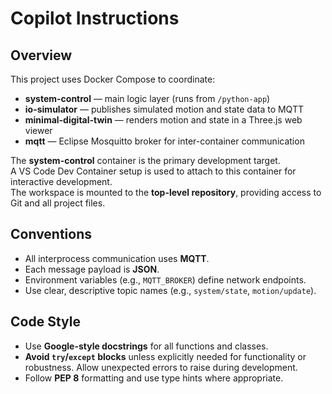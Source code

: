 # Copilot Instructions

## Overview
This project uses Docker Compose to coordinate:
- **system-control** — main logic layer (runs from `/python-app`)
- **io-simulator** — publishes simulated motion and state data to MQTT
- **minimal-digital-twin** — renders motion and state in a Three.js web viewer
- **mqtt** — Eclipse Mosquitto broker for inter-container communication

The **system-control** container is the primary development target.  
A VS Code Dev Container setup is used to attach to this container for interactive development.  
The workspace is mounted to the **top-level repository**, providing access to Git and all project files.

## Conventions
- All interprocess communication uses **MQTT**.  
- Each message payload is **JSON**.  
- Environment variables (e.g., `MQTT_BROKER`) define network endpoints.  
- Use clear, descriptive topic names (e.g., `system/state`, `motion/update`).

## Code Style
- Use **Google-style docstrings** for all functions and classes.
- **Avoid `try`/`except` blocks** unless explicitly needed for functionality or robustness.
  Allow unexpected errors to raise during development.
- Follow **PEP 8** formatting and use type hints where appropriate.